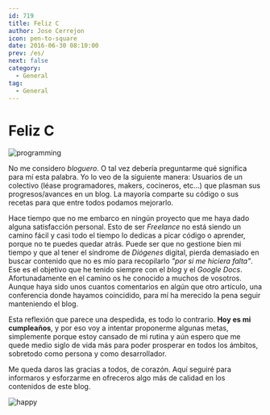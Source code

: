 ```yaml
---
id: 719
title: Feliz C
author: Jose Cerrejon
icon: pen-to-square
date: 2016-06-30 08:10:00
prev: /es/
next: false
category:
  - General
tag:
  - General
---
```


# Feliz C

![programming](/images/2016/06/programming.png)

No me considero *bloguero*. O tal vez debería preguntarme qué significa para mí esta palabra. Yo lo veo de la siguiente manera: Usuarios de un colectivo (léase programadores, makers, cocineros, etc...) que plasman sus progresos/avances en un blog. La mayoría comparte su código o sus recetas para que entre todos podamos mejorarlo.

Hace tiempo que no me embarco en ningún proyecto que me haya dado alguna satisfacción personal. Esto de ser *Freelance* no está siendo un camino fácil y casi todo el tiempo lo dedicas a picar código o aprender, porque no te puedes quedar atrás. Puede ser que no gestione bien mi tiempo y que al tener el síndrome de *Diógenes* digital, pierda demasiado en buscar contenido que no es mío para recopilarlo *"por si me hiciera falta"*. Ese es el objetivo que he tenido siempre con el *blog* y el *Google Docs*. Afortunadamente en el camino os he conocido a muchos de vosotros. Aunque haya sido unos cuantos comentarios en algún que otro artículo, una conferencia donde hayamos coincidido, para mí ha merecido la pena seguir manteniendo el blog.

Esta reflexión que parece una despedida, es todo lo contrario. **Hoy es mi cumpleaños**, y por eso voy a intentar proponerme algunas metas, simplemente porque estoy cansado de mi rutina y aún espero que me quede medio siglo de vida más para poder prosperar en todos los ámbitos, sobretodo como persona y como desarrollador.

Me queda daros las gracias a todos, de corazón. Aquí seguiré para informaros y esforzarme en ofreceros algo más de calidad en los contenidos de este blog.

![happy](/css/sm/happy_smiling.png)
